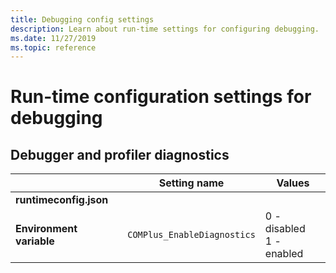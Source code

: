 ```yaml
---
title: Debugging config settings
description: Learn about run-time settings for configuring debugging.
ms.date: 11/27/2019
ms.topic: reference
---
```

# Run-time configuration settings for debugging

## Debugger and profiler diagnostics

| | Setting name | Values |
| - | - | - |
| **runtimeconfig.json** |  |  |
| **Environment variable** | `COMPlus_EnableDiagnostics` | 0 - disabled<br/>1 - enabled |
